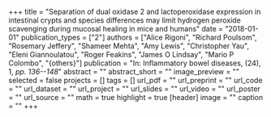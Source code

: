 +++
title = "Separation of dual oxidase 2 and lactoperoxidase expression in intestinal crypts and species differences may limit hydrogen peroxide scavenging during mucosal healing in mice and humans"
date = "2018-01-01"
publication_types = ["2"]
authors = ["Alice Rigoni", "Richard Poulsom", "Rosemary Jeffery", "Shameer Mehta", "Amy Lewis", "Christopher Yau", "Eleni Giannoulatou", "Roger Feakins", "James O Lindsay", "Mario P Colombo", "{others}"]
publication = "In: Inflammatory bowel diseases, (24), 1, _pp. 136--148_"
abstract = ""
abstract_short = ""
image_preview = ""
selected = false
projects = []
tags = []
url_pdf = ""
url_preprint = ""
url_code = ""
url_dataset = ""
url_project = ""
url_slides = ""
url_video = ""
url_poster = ""
url_source = ""
math = true
highlight = true
[header]
image = ""
caption = ""
+++
